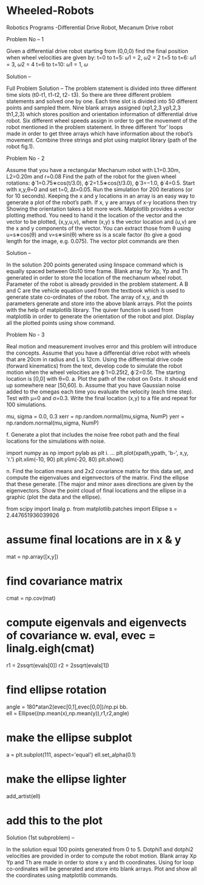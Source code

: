 # Wheeled-Robots
Robotics Programs -Differential Drive Robot, Mecanum Drive robot

Problem No – 1

Given a differential drive robot starting from (0,0,0) find the final position when wheel velocities are
given by:
t=0 to t=5: 𝜔1 = 2, 𝜔2 = 2
t=5 to t=6: 𝜔1 = 3, 𝜔2 = 4
t=6 to t=10: 𝜔1 = 1, 𝜔


Solution –

Full Problem Solution – The problem statement is divided into three different time slots (t0-t1, t1-t2, t2- t3). So there are three different problem statements and solved one by one. Each time slot is divided into 50 different points and sampled them. Nine blank arrays assigned (xp1,2,3 yp1,2,3 th1,2,3) which stores position and orientation information of differential drive robot. Six different wheel speeds assign in order to get the movement of the robot mentioned in the problem statement. In three different ‘for’ loops made in order to get three arrays which have information about the robot’s movement. Combine three strings and plot using matplot library (path of the robot fig.1).

Problem No - 2

Assume that you have a rectangular Mechanum robot with L1=0.30m, L2=0.20m and r=0.08 Find the path of the robot for the given wheel rotations: ϕ˙1=0.75∗cos(t/3.0), ϕ˙2=1.5∗cos(t/3.0), ϕ˙3=−1.0, ϕ˙4=0.5. Start with x,y,θ=0 and set t=0, Δt=0.05. Run the simulation for 200 iterations (or for 10 seconds). Keeping the x and y locations in an array is an easy way to generate a plot of the robot’s path. If x, y are arrays of x-y locations then try
Showing the orientation takes a bit more work. Matplotlib provides a vector plotting method. You need to hand it the location of the vector and the vector to be plotted, (x,y,u,v), where (x,y) s the vector location and (u,v) are the x and y components of the vector. You can extract those from θ using u=s∗cos(θ) and v=s∗sin(θ) where ss is a scale factor (to give a good length for the image, e.g. 0.075). The vector plot commands are then

Solution – 

In the solution 200 points generated using linspace command which is equally spaced between 0to10 time frame. Blank array for Xp, Yp and Th generated in order to store the location of the mechanum wheel robot. Parameter of the robot is already provided in the problem statement. A B and C are the vehicle equation used from the textbook which is used to generate state co-ordinates of the robot. The array of x,y, and th parameters generate and store into the above blank arrays. Plot the points with the help of matplotlib library. The quiver function is used from matplotlib in order to generate the orientation of the robot and plot. Display all the plotted points using show command.

Problem No - 3

Real motion and measurement involves error and this problem will introduce the concepts. Assume that you have a differential drive robot with wheels that are 20cm in radius and L is 12cm. Using the differential drive code (forward kinematics) from the text, develop code to simulate the robot motion when the wheel velocities are ϕ˙1=0.25t2, ϕ˙2=0.5t. The starting location is [0,0] with θ=0. 
a. Plot the path of the robot on 0≤t≤. It should end up somewhere near [50,60]. 
b. Assume that you have Gaussian noise added to the omegas each time you evaluate the velocity (each time step). Test with μ=0 and σ=0.3. Write the final location (x,y) to a file and repeat for 100 simulations.

mu, sigma = 0.0, 0.3 
xerr = np.random.normal(mu,sigma, NumP) 
yerr = np.random.normal(mu,sigma, NumP)

f. Generate a plot that includes the noise free robot path and the final locations for the simulations with noise. 

import numpy as np 
import pylab as plt i. ... 
plt.plot(xpath,ypath, 'b-', x,y, 'r.') 
plt.xlim(-10, 90) 
plt.ylim(-20, 80) 
plt.show()

n. Find the location means and 2x2 covariance matrix for this data set, and compute the eigenvalues and eigenvectors of the matrix. Find the ellipse that these generate. [The major and minor axes directions are given by the eigenvectors. Show the point cloud of final locations and the ellipse in a graphic (plot the data and the ellipse).

from scipy import linalg p. from matplotlib.patches import Ellipse 
s = 2.447651936039926 
# assume final locations are in x & y 
mat = np.array([x,y]) 
# find covariance matrix 
cmat = np.cov(mat) 
# compute eigenvals and eigenvects of covariance w. eval, evec = linalg.eigh(cmat) 
r1 = 2*s*sqrt(evals[0]) 
r2 = 2*s*sqrt(evals[1]) 
# find ellipse rotation 
angle = 180*atan2(evec[0,1],evec[0,0])/np.pi bb.  
ell = Ellipse((np.mean(x),np.mean(y)),r1,r2,angle) 
# make the ellipse subplot 
a = plt.subplot(111, aspect='equal') 
ell.set_alpha(0.1) 
# make the ellipse lighter 
add_artist(ell) 
# add this to the plot

Solution (1st subproblem) – 

In the solution equal 100 points generated from 0 to 5. Dotphi1 and dotphi2 velocities are provided in order to compute the robot motion. Blank array Xp Yp and Th are made in order to store x y and th coordinates. Using for loop co-ordinates will be generated and store into blank arrays. Plot and show all the coordinates using matplotlib commands.





